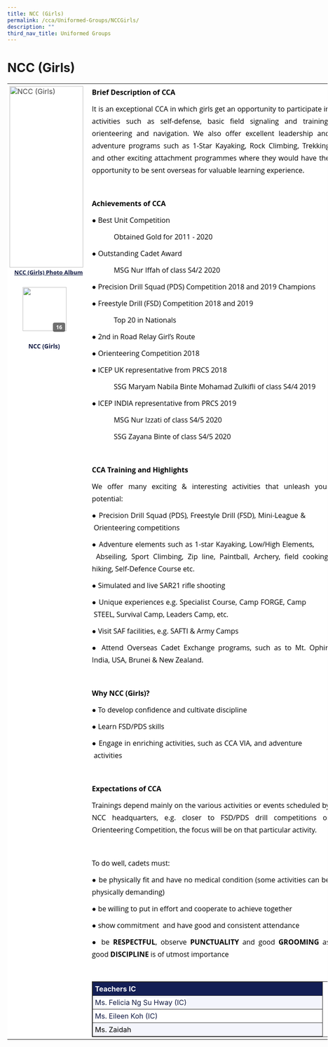 ```yaml
---
title: NCC (Girls)
permalink: /cca/Uniformed-Groups/NCCGirls/
description: ""
third_nav_title: Uniformed Groups
---
```

NCC (Girls)
===========

<table border="0" style="margin: 0px; outline: 0px; padding: 0px; border-collapse: collapse; text-align: justify; width: 731.117px;"><tbody style="margin: 0px; outline: 0px; padding: 0px;"><tr style="margin: 0px; outline: 0px; padding: 0px;"><td style="margin: 0px; outline: 0px; padding: 5px; background: rgb(255, 255, 255); color: rgb(68, 68, 68); vertical-align: top; text-align: justify;"><img class="ive_eobj_left" src="https://prcss.moe.edu.sg/qql/slot/u200/images/cca/ncc_girls_1.png" alt="NCC (Girls)" style="margin: 0px 10px 0px 0px; outline: 0px; padding: 0px; border: none; max-width: 100%; float: left; width: 168.062px; height: 414px;"><font size="4" style="margin: 0px; outline: 0px; padding: 0px;"><br style="margin: 0px; outline: 0px; padding: 0px;"><br style="margin: 0px; outline: 0px; padding: 0px;"><br style="margin: 0px; outline: 0px; padding: 0px;"><br style="margin: 0px; outline: 0px; padding: 0px;"><br style="margin: 0px; outline: 0px; padding: 0px;"><br style="margin: 0px; outline: 0px; padding: 0px;"><br style="margin: 0px; outline: 0px; padding: 0px;"><br style="margin: 0px; outline: 0px; padding: 0px;"><br style="margin: 0px; outline: 0px; padding: 0px;"><br style="margin: 0px; outline: 0px; padding: 0px;"><br style="margin: 0px; outline: 0px; padding: 0px;"><br style="margin: 0px; outline: 0px; padding: 0px;"><br style="margin: 0px; outline: 0px; padding: 0px;"><br style="margin: 0px; outline: 0px; padding: 0px;"><br style="margin: 0px; outline: 0px; padding: 0px;"></font><div style="margin: 0px; outline: 0px; padding: 0px; line-height: 1.75 !important; color: rgb(16, 25, 66); font-family: &quot;Open Sans&quot;, sans-serif; font-size: 1em; text-align: center;"><b style="margin: 0px; outline: 0px; padding: 0px; background-color: transparent;"><font size="2" style="margin: 0px; outline: 0px; padding: 0px;"><u style="margin: 0px; outline: 0px; padding: 0px;">NCC (Girls) Photo Album</u></font></b></div><div class="iveo_pipe_catalog_fullapp iveo_gencon ive_eobj_inline" width="100%" style="margin: 0px; outline: 0px; padding: 0px; clear: both; display: table; position: relative; line-height: 1.75 !important; color: rgb(16, 25, 66); font-family: &quot;Open Sans&quot;, sans-serif; font-size: 1em; width: 168.062px; height: 200px;"><div id="pipe_166434431" class="catalog_box" style="margin: 0px; outline: 0px; padding: 0px; text-align: center; min-height: 50px; line-height: 1.75 !important; color: rgb(16, 25, 66); font-family: &quot;Open Sans&quot;, sans-serif; font-size: 1em;"><div class="album_ " style="margin: 0px 0px 10px; outline: 0px; padding: 0px; line-height: 1.75 !important; color: rgb(16, 25, 66); font-family: &quot;Open Sans&quot;, sans-serif; font-size: 1em; position: relative; display: inline-block; text-align: center; width: 160px;"><div class="tn_" data-cid="NCC+%28Girls%29+-23393" style="margin: auto; outline: 0px; padding: 0px; line-height: 1.75 !important; color: rgb(16, 25, 66); font-family: &quot;Open Sans&quot;, sans-serif; font-size: 1em; cursor: pointer; background: url(&quot;/rs/part/album.png&quot;) no-repeat; width: 155px; height: 155px; text-align: left;"><div class="count_" style="margin: 0px; outline: 0px; padding: 0px 7px; line-height: 1.75 !important; color: rgb(255, 255, 255); font-family: &quot;Open Sans&quot;, sans-serif; font-size: 12px; position: absolute; font-weight: bold; background-color: rgb(17, 17, 17); top: 103px; right: 37px; border-radius: 4px; opacity: 0.6;">16</div><img class="photo_" src="https://prcss.moe.edu.sg/qql/slot/catalog/pc24/.tn.38fb12d1e_23394.jpg.jpg" width="100" style="margin: 22px 0px 0px 23px; outline: 0px; padding: 0px; border: none; max-width: 100%;"></div><div class="name_" style="margin: -10px 0px 0px; outline: 0px; padding: 0px; line-height: 23.8px; color: rgb(16, 25, 66); font-family: &quot;Open Sans&quot;, sans-serif; font-size: 13.6px; font-weight: bold; width: 150px; height: 40px; display: table;">NCC (Girls)</div></div></div><div class="iveo_pipe" style="margin: 0px; outline: 0px; padding: 0px; position: absolute; top: -3000px; width: 0px; height: 0px; overflow: hidden; line-height: 1.75 !important; color: rgb(16, 25, 66); font-family: &quot;Open Sans&quot;, sans-serif; font-size: 1em;"><img align="inline" width="100%" height="200" id="call://catalog/fullapp" class="pipeobj" src="https://prcss.moe.edu.sg/pix/spacer.gif" alt="" style="margin: 0px; outline: 0px; padding: 0px; border: none; max-width: 100%; width: 0px; height: 200px;"></div></div><font size="4" style="margin: 0px; outline: 0px; padding: 0px;"><br style="margin: 0px; outline: 0px; padding: 0px;"></font></td><td style="margin: 0px; outline: 0px; padding: 5px; background: rgb(255, 255, 255); color: rgb(68, 68, 68); vertical-align: top; text-align: justify;"><p class="MsoNormal" style="margin: 0px 0px 0.0001pt; outline: 0px; padding: 0px; line-height: normal; color: rgb(16, 25, 66); font-family: &quot;Open Sans&quot;, sans-serif; font-size: 1em;"><b style="margin: 0px; outline: 0px; padding: 0px;"><span style="margin: 0px; outline: 0px; padding: 0px; font-size: 14pt; font-family: Arial, sans-serif; color: rgb(245, 161, 28);"></span></b></p><p style="margin: 0px 0px 10px; outline: 0px; padding: 0px; line-height: 1.75 !important; color: rgb(16, 25, 66); font-family: &quot;Open Sans&quot;, sans-serif; font-size: 1em;"><font color="#000000" style="margin: 0px; outline: 0px; padding: 0px;"><b style="margin: 0px; outline: 0px; padding: 0px;">Brief Description of CCA</b></font></p><p style="margin: 0px 0px 10px; outline: 0px; padding: 0px; line-height: 1.75 !important; color: rgb(16, 25, 66); font-family: &quot;Open Sans&quot;, sans-serif; font-size: 1em;"><font color="#000000" style="margin: 0px; outline: 0px; padding: 0px;">It is an exceptional CCA in which girls get an opportunity to participate in activities such as self-defense, basic field signaling and training, orienteering and navigation. We also offer excellent leadership and adventure programs such as 1-Star Kayaking, Rock Climbing, Trekking and other exciting attachment programmes where they would have the opportunity to be sent overseas for valuable learning experience.</font></p><p style="margin: 0px 0px 10px; outline: 0px; padding: 0px; line-height: 1.75 !important; color: rgb(16, 25, 66); font-family: &quot;Open Sans&quot;, sans-serif; font-size: 1em;"><font color="#000000" style="margin: 0px; outline: 0px; padding: 0px;"><br style="margin: 0px; outline: 0px; padding: 0px;"></font></p><p style="margin: 0px 0px 10px; outline: 0px; padding: 0px; line-height: 1.75 !important; color: rgb(16, 25, 66); font-family: &quot;Open Sans&quot;, sans-serif; font-size: 1em;"><font color="#000000" style="margin: 0px; outline: 0px; padding: 0px;"><b style="margin: 0px; outline: 0px; padding: 0px;">Achievements of CCA</b></font></p><p style="margin: 0px 0px 10px; outline: 0px; padding: 0px; line-height: 1.75 !important; color: rgb(16, 25, 66); font-family: &quot;Open Sans&quot;, sans-serif; font-size: 1em;"><font color="#000000" style="margin: 0px; outline: 0px; padding: 0px;">●<span style="margin: 0px; outline: 0px; padding: 0px; white-space: pre;"> </span>Best Unit Competition</font></p><p style="margin: 0px 0px 10px; outline: 0px; padding: 0px; line-height: 1.75 !important; color: rgb(16, 25, 66); font-family: &quot;Open Sans&quot;, sans-serif; font-size: 1em;"><font color="#000000" style="margin: 0px; outline: 0px; padding: 0px;"><span style="margin: 0px; outline: 0px; padding: 0px;">&nbsp;&nbsp; &nbsp;</span><span style="margin: 0px; outline: 0px; padding: 0px;">&nbsp;&nbsp; &nbsp;</span><span style="margin: 0px; outline: 0px; padding: 0px;">&nbsp;&nbsp; &nbsp;</span>Obtained Gold for 2011 - 2020</font></p><p style="margin: 0px 0px 10px; outline: 0px; padding: 0px; line-height: 1.75 !important; color: rgb(16, 25, 66); font-family: &quot;Open Sans&quot;, sans-serif; font-size: 1em;"><font color="#000000" style="margin: 0px; outline: 0px; padding: 0px;">●<span style="margin: 0px; outline: 0px; padding: 0px; white-space: pre;"> </span>Outstanding Cadet Award</font></p><p style="margin: 0px 0px 10px; outline: 0px; padding: 0px; line-height: 1.75 !important; color: rgb(16, 25, 66); font-family: &quot;Open Sans&quot;, sans-serif; font-size: 1em;"><font color="#000000" style="margin: 0px; outline: 0px; padding: 0px;"><span style="margin: 0px; outline: 0px; padding: 0px;">&nbsp;&nbsp; &nbsp;</span><span style="margin: 0px; outline: 0px; padding: 0px;">&nbsp;&nbsp; &nbsp;</span><span style="margin: 0px; outline: 0px; padding: 0px;">&nbsp;&nbsp; &nbsp;</span>MSG Nur Iffah of class S4/2 2020</font></p><p style="margin: 0px 0px 10px; outline: 0px; padding: 0px; line-height: 1.75 !important; color: rgb(16, 25, 66); font-family: &quot;Open Sans&quot;, sans-serif; font-size: 1em;"><font color="#000000" style="margin: 0px; outline: 0px; padding: 0px;">●<span style="margin: 0px; outline: 0px; padding: 0px; white-space: pre;"> </span>Precision Drill Squad (PDS) Competition 2018 and 2019 Champions</font></p><p style="margin: 0px 0px 10px; outline: 0px; padding: 0px; line-height: 1.75 !important; color: rgb(16, 25, 66); font-family: &quot;Open Sans&quot;, sans-serif; font-size: 1em;"><font color="#000000" style="margin: 0px; outline: 0px; padding: 0px;">●<span style="margin: 0px; outline: 0px; padding: 0px; white-space: pre;"> </span>Freestyle Drill (FSD) Competition 2018 and 2019</font></p><p style="margin: 0px 0px 10px; outline: 0px; padding: 0px; line-height: 1.75 !important; color: rgb(16, 25, 66); font-family: &quot;Open Sans&quot;, sans-serif; font-size: 1em;"><font color="#000000" style="margin: 0px; outline: 0px; padding: 0px;"><span style="margin: 0px; outline: 0px; padding: 0px;">&nbsp;&nbsp; &nbsp;</span><span style="margin: 0px; outline: 0px; padding: 0px;">&nbsp;&nbsp; &nbsp;</span><span style="margin: 0px; outline: 0px; padding: 0px;">&nbsp;&nbsp; &nbsp;</span>Top 20 in Nationals</font></p><p style="margin: 0px 0px 10px; outline: 0px; padding: 0px; line-height: 1.75 !important; color: rgb(16, 25, 66); font-family: &quot;Open Sans&quot;, sans-serif; font-size: 1em;"><font color="#000000" style="margin: 0px; outline: 0px; padding: 0px;">●<span style="margin: 0px; outline: 0px; padding: 0px; white-space: pre;"> </span>2nd in Road Relay Girl’s Route</font></p><p style="margin: 0px 0px 10px; outline: 0px; padding: 0px; line-height: 1.75 !important; color: rgb(16, 25, 66); font-family: &quot;Open Sans&quot;, sans-serif; font-size: 1em;"><font color="#000000" style="margin: 0px; outline: 0px; padding: 0px;">●<span style="margin: 0px; outline: 0px; padding: 0px; white-space: pre;"> </span>Orienteering Competition 2018</font></p><p style="margin: 0px 0px 10px; outline: 0px; padding: 0px; line-height: 1.75 !important; color: rgb(16, 25, 66); font-family: &quot;Open Sans&quot;, sans-serif; font-size: 1em;"><font color="#000000" style="margin: 0px; outline: 0px; padding: 0px;">●<span style="margin: 0px; outline: 0px; padding: 0px; white-space: pre;"> </span>ICEP UK representative from PRCS 2018</font></p><p style="margin: 0px 0px 10px; outline: 0px; padding: 0px; line-height: 1.75 !important; color: rgb(16, 25, 66); font-family: &quot;Open Sans&quot;, sans-serif; font-size: 1em;"><font color="#000000" style="margin: 0px; outline: 0px; padding: 0px;"><span style="margin: 0px; outline: 0px; padding: 0px;">&nbsp;&nbsp; &nbsp;</span><span style="margin: 0px; outline: 0px; padding: 0px;">&nbsp;&nbsp; &nbsp;</span><span style="margin: 0px; outline: 0px; padding: 0px;">&nbsp;&nbsp; &nbsp;</span>SSG Maryam Nabila Binte Mohamad Zulkifli of class S4/4 2019</font></p><p style="margin: 0px 0px 10px; outline: 0px; padding: 0px; line-height: 1.75 !important; color: rgb(16, 25, 66); font-family: &quot;Open Sans&quot;, sans-serif; font-size: 1em;"><font color="#000000" style="margin: 0px; outline: 0px; padding: 0px;">●<span style="margin: 0px; outline: 0px; padding: 0px; white-space: pre;"> </span>ICEP INDIA representative from PRCS 2019</font></p><p style="margin: 0px 0px 10px; outline: 0px; padding: 0px; line-height: 1.75 !important; color: rgb(16, 25, 66); font-family: &quot;Open Sans&quot;, sans-serif; font-size: 1em;"><font color="#000000" style="margin: 0px; outline: 0px; padding: 0px;"><span style="margin: 0px; outline: 0px; padding: 0px;">&nbsp;&nbsp; &nbsp;</span><span style="margin: 0px; outline: 0px; padding: 0px;">&nbsp;&nbsp; &nbsp;</span><span style="margin: 0px; outline: 0px; padding: 0px;">&nbsp;&nbsp; &nbsp;</span>MSG Nur Izzati of class S4/5 2020</font></p><p style="margin: 0px 0px 10px; outline: 0px; padding: 0px; line-height: 1.75 !important; color: rgb(16, 25, 66); font-family: &quot;Open Sans&quot;, sans-serif; font-size: 1em;"><font color="#000000" style="margin: 0px; outline: 0px; padding: 0px;"><span style="margin: 0px; outline: 0px; padding: 0px;">&nbsp;&nbsp; &nbsp;</span><span style="margin: 0px; outline: 0px; padding: 0px;">&nbsp;&nbsp; &nbsp;</span><span style="margin: 0px; outline: 0px; padding: 0px;">&nbsp;&nbsp; &nbsp;</span>SSG Zayana Binte of class S4/5 2020</font></p><p style="margin: 0px 0px 10px; outline: 0px; padding: 0px; line-height: 1.75 !important; color: rgb(16, 25, 66); font-family: &quot;Open Sans&quot;, sans-serif; font-size: 1em;"><font color="#000000" style="margin: 0px; outline: 0px; padding: 0px;"><br style="margin: 0px; outline: 0px; padding: 0px;"></font></p><p style="margin: 0px 0px 10px; outline: 0px; padding: 0px; line-height: 1.75 !important; color: rgb(16, 25, 66); font-family: &quot;Open Sans&quot;, sans-serif; font-size: 1em;"><font color="#000000" style="margin: 0px; outline: 0px; padding: 0px;"><b style="margin: 0px; outline: 0px; padding: 0px;">CCA Training and Highlights</b></font></p><p style="margin: 0px 0px 10px; outline: 0px; padding: 0px; line-height: 1.75 !important; color: rgb(16, 25, 66); font-family: &quot;Open Sans&quot;, sans-serif; font-size: 1em;"><font color="#000000" style="margin: 0px; outline: 0px; padding: 0px;">We offer many exciting &amp; interesting activities that unleash your potential:</font></p><p style="margin: 0px 0px 10px; outline: 0px; padding: 0px; line-height: 1.75 !important; color: rgb(16, 25, 66); font-family: &quot;Open Sans&quot;, sans-serif; font-size: 1em;"><font color="#000000" style="margin: 0px; outline: 0px; padding: 0px;">●<span style="margin: 0px; outline: 0px; padding: 0px; white-space: pre;"> </span>Precision Drill Squad (PDS), Freestyle Drill (FSD), Mini-League &amp;&nbsp; &nbsp; &nbsp; &nbsp; &nbsp; &nbsp; &nbsp;Orienteering competitions</font></p><p style="margin: 0px 0px 10px; outline: 0px; padding: 0px; line-height: 1.75 !important; color: rgb(16, 25, 66); font-family: &quot;Open Sans&quot;, sans-serif; font-size: 1em;"><font color="#000000" style="margin: 0px; outline: 0px; padding: 0px;">●<span style="margin: 0px; outline: 0px; padding: 0px; white-space: pre;"> </span>Adventure elements such as 1-star Kayaking, Low/High Elements,&nbsp; &nbsp; &nbsp; &nbsp; &nbsp;Abseiling, Sport Climbing, Zip line, Paintball, Archery, field cooking, hiking, Self-Defence Course etc.</font></p><p style="margin: 0px 0px 10px; outline: 0px; padding: 0px; line-height: 1.75 !important; color: rgb(16, 25, 66); font-family: &quot;Open Sans&quot;, sans-serif; font-size: 1em;"><font color="#000000" style="margin: 0px; outline: 0px; padding: 0px;">●<span style="margin: 0px; outline: 0px; padding: 0px; white-space: pre;"> </span>Simulated and live SAR21 rifle shooting</font></p><p style="margin: 0px 0px 10px; outline: 0px; padding: 0px; line-height: 1.75 !important; color: rgb(16, 25, 66); font-family: &quot;Open Sans&quot;, sans-serif; font-size: 1em;"><font color="#000000" style="margin: 0px; outline: 0px; padding: 0px;">●<span style="margin: 0px; outline: 0px; padding: 0px; white-space: pre;"> </span>Unique experiences e.g. Specialist Course, Camp FORGE, Camp&nbsp; &nbsp; &nbsp; &nbsp; &nbsp; &nbsp; &nbsp;STEEL, Survival Camp, Leaders Camp, etc.</font></p><p style="margin: 0px 0px 10px; outline: 0px; padding: 0px; line-height: 1.75 !important; color: rgb(16, 25, 66); font-family: &quot;Open Sans&quot;, sans-serif; font-size: 1em;"><font color="#000000" style="margin: 0px; outline: 0px; padding: 0px;">●<span style="margin: 0px; outline: 0px; padding: 0px; white-space: pre;"> </span>Visit SAF facilities, e.g. SAFTI &amp; Army Camps</font></p><p style="margin: 0px 0px 10px; outline: 0px; padding: 0px; line-height: 1.75 !important; color: rgb(16, 25, 66); font-family: &quot;Open Sans&quot;, sans-serif; font-size: 1em;"><font color="#000000" style="margin: 0px; outline: 0px; padding: 0px;">●<span style="margin: 0px; outline: 0px; padding: 0px; white-space: pre;"> </span>Attend Overseas Cadet Exchange programs, such as to Mt. Ophir, India, USA, Brunei &amp; New Zealand.</font></p><p style="margin: 0px 0px 10px; outline: 0px; padding: 0px; line-height: 1.75 !important; color: rgb(16, 25, 66); font-family: &quot;Open Sans&quot;, sans-serif; font-size: 1em;"><font color="#000000" style="margin: 0px; outline: 0px; padding: 0px;"><br style="margin: 0px; outline: 0px; padding: 0px;"></font></p><p style="margin: 0px 0px 10px; outline: 0px; padding: 0px; line-height: 1.75 !important; color: rgb(16, 25, 66); font-family: &quot;Open Sans&quot;, sans-serif; font-size: 1em;"><font color="#000000" style="margin: 0px; outline: 0px; padding: 0px;"><b style="margin: 0px; outline: 0px; padding: 0px;">Why NCC (Girls)?</b></font></p><p style="margin: 0px 0px 10px; outline: 0px; padding: 0px; line-height: 1.75 !important; color: rgb(16, 25, 66); font-family: &quot;Open Sans&quot;, sans-serif; font-size: 1em;"><font color="#000000" style="margin: 0px; outline: 0px; padding: 0px;">●<span style="margin: 0px; outline: 0px; padding: 0px; white-space: pre;"> </span>To develop confidence and cultivate discipline</font></p><p style="margin: 0px 0px 10px; outline: 0px; padding: 0px; line-height: 1.75 !important; color: rgb(16, 25, 66); font-family: &quot;Open Sans&quot;, sans-serif; font-size: 1em;"><font color="#000000" style="margin: 0px; outline: 0px; padding: 0px;">●<span style="margin: 0px; outline: 0px; padding: 0px; white-space: pre;"> </span>Learn FSD/PDS skills</font></p><p style="margin: 0px 0px 10px; outline: 0px; padding: 0px; line-height: 1.75 !important; color: rgb(16, 25, 66); font-family: &quot;Open Sans&quot;, sans-serif; font-size: 1em;"><font color="#000000" style="margin: 0px; outline: 0px; padding: 0px;">●<span style="margin: 0px; outline: 0px; padding: 0px; white-space: pre;"> </span>Engage in enriching activities, such as CCA VIA, and adventure&nbsp; &nbsp; &nbsp; &nbsp; &nbsp; &nbsp; &nbsp; &nbsp;activities</font></p><p style="margin: 0px 0px 10px; outline: 0px; padding: 0px; line-height: 1.75 !important; color: rgb(16, 25, 66); font-family: &quot;Open Sans&quot;, sans-serif; font-size: 1em;"><font color="#000000" style="margin: 0px; outline: 0px; padding: 0px;"><br style="margin: 0px; outline: 0px; padding: 0px;"></font></p><p style="margin: 0px 0px 10px; outline: 0px; padding: 0px; line-height: 1.75 !important; color: rgb(16, 25, 66); font-family: &quot;Open Sans&quot;, sans-serif; font-size: 1em;"><font color="#000000" style="margin: 0px; outline: 0px; padding: 0px;"><b style="margin: 0px; outline: 0px; padding: 0px;">Expectations of CCA</b></font></p><p style="margin: 0px 0px 10px; outline: 0px; padding: 0px; line-height: 1.75 !important; color: rgb(16, 25, 66); font-family: &quot;Open Sans&quot;, sans-serif; font-size: 1em;"><font color="#000000" style="margin: 0px; outline: 0px; padding: 0px;">Trainings depend mainly on the various activities or events scheduled by NCC headquarters, e.g. closer to FSD/PDS drill competitions or Orienteering Competition, the focus will be on that particular activity.</font></p><p style="margin: 0px 0px 10px; outline: 0px; padding: 0px; line-height: 1.75 !important; color: rgb(16, 25, 66); font-family: &quot;Open Sans&quot;, sans-serif; font-size: 1em;"><font color="#000000" style="margin: 0px; outline: 0px; padding: 0px;"><br style="margin: 0px; outline: 0px; padding: 0px;"></font></p><p style="margin: 0px 0px 10px; outline: 0px; padding: 0px; line-height: 1.75 !important; color: rgb(16, 25, 66); font-family: &quot;Open Sans&quot;, sans-serif; font-size: 1em;"><font color="#000000" style="margin: 0px; outline: 0px; padding: 0px;">To do well, cadets must:</font></p><p style="margin: 0px 0px 10px; outline: 0px; padding: 0px; line-height: 1.75 !important; color: rgb(16, 25, 66); font-family: &quot;Open Sans&quot;, sans-serif; font-size: 1em;"><font color="#000000" style="margin: 0px; outline: 0px; padding: 0px;">●<span style="margin: 0px; outline: 0px; padding: 0px; white-space: pre;"> </span>be physically fit and have no medical condition (some activities can be physically demanding)</font></p><p style="margin: 0px 0px 10px; outline: 0px; padding: 0px; line-height: 1.75 !important; color: rgb(16, 25, 66); font-family: &quot;Open Sans&quot;, sans-serif; font-size: 1em;"><font color="#000000" style="margin: 0px; outline: 0px; padding: 0px;">●<span style="margin: 0px; outline: 0px; padding: 0px; white-space: pre;"> </span>be willing to put in effort and cooperate to achieve together</font></p><p style="margin: 0px 0px 10px; outline: 0px; padding: 0px; line-height: 1.75 !important; color: rgb(16, 25, 66); font-family: &quot;Open Sans&quot;, sans-serif; font-size: 1em;"><font color="#000000" style="margin: 0px; outline: 0px; padding: 0px;">●<span style="margin: 0px; outline: 0px; padding: 0px; white-space: pre;"> </span>show commitment&nbsp; and have good and consistent attendance</font></p><p style="margin: 0px 0px 10px; outline: 0px; padding: 0px; line-height: 1.75 !important; color: rgb(16, 25, 66); font-family: &quot;Open Sans&quot;, sans-serif; font-size: 1em;"><font color="#000000" style="margin: 0px; outline: 0px; padding: 0px;">●<span style="margin: 0px; outline: 0px; padding: 0px; white-space: pre;"> </span>be<span>&nbsp;</span><b style="margin: 0px; outline: 0px; padding: 0px;">RESPECTFUL</b>, observe<span>&nbsp;</span><b style="margin: 0px; outline: 0px; padding: 0px;">PUNCTUALITY</b><span>&nbsp;</span>and good<span>&nbsp;</span><b style="margin: 0px; outline: 0px; padding: 0px;">GROOMING</b><span>&nbsp;</span>as good<span>&nbsp;</span><b style="margin: 0px; outline: 0px; padding: 0px;">DISCIPLINE</b><span>&nbsp;</span>is of utmost importance</font></p><p style="margin: 0px 0px 10px; outline: 0px; padding: 0px; line-height: 1.75 !important; color: rgb(16, 25, 66); font-family: &quot;Open Sans&quot;, sans-serif; font-size: 1em;"><font color="#000000" style="margin: 0px; outline: 0px; padding: 0px;"><br style="margin: 0px; outline: 0px; padding: 0px;"></font></p><table class="ive_eobj_center iveo_table ives_tab_dark" style="margin: auto; outline: 0px; padding: 0px; clear: both; border: 1px solid rgb(42, 42, 42); border-spacing: 1px; border-collapse: collapse; font-weight: bold; width: 543.055px;"><tbody style="margin: 0px; outline: 0px; padding: 0px;"><tr style="margin: 0px; outline: 0px; padding: 0px;"><th colspan="5" style="margin: 0px; outline: 0px; padding: 5px; text-align: justify; background: rgb(20, 31, 85); color: rgb(244, 160, 28); border: 1px solid rgb(42, 42, 42); width: 514px;"><font color="#ffffff" style="margin: 0px; outline: 0px; padding: 0px;">Teachers IC</font></th></tr><tr style="margin: 0px; outline: 0px; padding: 0px;"><td colspan="5" style="margin: 0px; outline: 0px; padding: 5px; text-align: justify; border: 1px solid rgb(42, 42, 42); background: rgb(244, 245, 252); color: rgb(68, 68, 68);"><span style="margin: 0px; outline: 0px; padding: 0px; color: rgb(16, 25, 66); font-weight: 400; background-color: rgb(255, 255, 255);">Ms. Felicia Ng Su Hway (IC)</span><br style="margin: 0px; outline: 0px; padding: 0px;"></td></tr><tr style="margin: 0px; outline: 0px; padding: 0px;"><td colspan="5" style="margin: 0px; outline: 0px; padding: 5px; text-align: justify; border: 1px solid rgb(42, 42, 42); background: rgb(255, 255, 255); color: rgb(68, 68, 68);"><span style="margin: 0px; outline: 0px; padding: 0px; color: rgb(16, 25, 66); font-weight: 400;">Ms. Eileen Koh (IC)</span><br style="margin: 0px; outline: 0px; padding: 0px;"></td></tr><tr style="margin: 0px; outline: 0px; padding: 0px;"><td colspan="5" style="margin: 0px; outline: 0px; padding: 5px; text-align: justify; border: 1px solid rgb(42, 42, 42); background: rgb(244, 245, 252); color: rgb(68, 68, 68);"><span style="margin: 0px; outline: 0px; padding: 0px; font-weight: normal;"><font color="#000000" style="margin: 0px; outline: 0px; padding: 0px;">Ms. Zaidah</font></span></td></tr></tbody></table></td></tr></tbody></table>